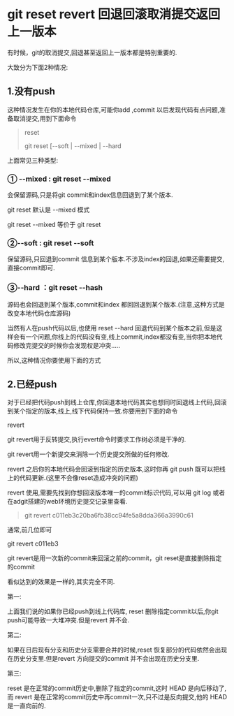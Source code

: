 # git reset revert 回退回滚取消提交返回上一版本

有时候，git的取消提交,回退甚至返回上一版本都是特别重要的.

大致分为下面2种情况:

## 1.没有push  

这种情况发生在你的本地代码仓库,可能你add ,commit 以后发现代码有点问题,准备取消提交,用到下面命令

> reset  
> 
> git reset \[--soft | --mixed | --hard  

上面常见三种类型:  

### ① --mixed : git reset --mixed  

会保留源码,只是将git commit和index信息回退到了某个版本.

git reset 默认是 --mixed 模式

git reset --mixed  等价于  git reset

### ②--soft : git reset --soft

保留源码,只回退到commit 信息到某个版本.不涉及index的回退,如果还需要提交,直接commit即可.

### ③--hard ：git reset --hash

源码也会回退到某个版本,commit和index 都回回退到某个版本.(注意,这种方式是改变本地代码仓库源码)

当然有人在push代码以后,也使用 reset --hard 回退代码到某个版本之前,但是这样会有一个问题,你线上的代码没有变,线上commit,index都没有变,当你把本地代码修改完提交的时候你会发现权是冲突.....

所以,这种情况你要使用下面的方式

## 2.已经push

对于已经把代码push到线上仓库,你回退本地代码其实也想同时回退线上代码,回滚到某个指定的版本,线上,线下代码保持一致.你要用到下面的命令  

revert

git revert用于反转提交,执行evert命令时要求工作树必须是干净的.

git revert用一个新提交来消除一个历史提交所做的任何修改.

revert 之后你的本地代码会回滚到指定的历史版本,这时你再 git push 既可以把线上的代码更新.(这里不会像reset造成冲突的问题)

revert 使用,需要先找到你想回滚版本唯一的commit标识代码,可以用 git log 或者在adgit搭建的web环境历史提交记录里查看.

> git revert c011eb3c20ba6fb38cc94fe5a8dda366a3990c61

通常,前几位即可  

git revert c011eb3

git revert是用一次新的commit来回滚之前的commit，git reset是直接删除指定的commit

看似达到的效果是一样的,其实完全不同.

第一:

上面我们说的如果你已经push到线上代码库, reset 删除指定commit以后,你git push可能导致一大堆冲突.但是revert 并不会.

第二:

如果在日后现有分支和历史分支需要合并的时候,reset 恢复部分的代码依然会出现在历史分支里.但是revert 方向提交的commit 并不会出现在历史分支里.

第三:

reset 是在正常的commit历史中,删除了指定的commit,这时 HEAD 是向后移动了,而 revert 是在正常的commit历史中再commit一次,只不过是反向提交,他的 HEAD 是一直向前的.